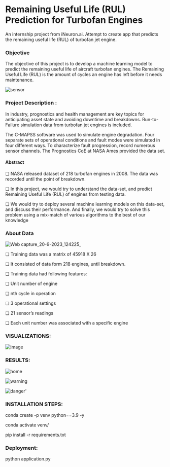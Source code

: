 # Remaining Useful Life (RUL) Prediction for Turbofan Engines

An internship project from iNeuron.ai. Attempt to create app that predicts the remaining useful life (RUL) of turbofan jet engine.

### Objective
The objective of this project is to develop a machine learning model to predict the remaining useful life of aircraft turbofan engines. The Remaining Useful Life (RUL) is the amount of cycles an engine has left before it needs maintenance.

![sensor](https://github.com/Romachauhan1607/Pred_maintainance-Project/assets/90463649/81d74b8f-374e-48ee-9a14-316d71a256a2)


### Project Description :
In industry, prognostics and health management are key topics for anticipating asset state and avoiding downtime and breakdowns. Run-to-Failure simulation data from turbofan jet engines is included.

The C-MAPSS software was used to simulate engine degradation. Four separate sets of operational conditions and fault modes were simulated in four different ways. To characterize fault progression, record numerous sensor channels. The Prognostics CoE at NASA Ames provided the data set.

  #### Abstract
❏ NASA released dataset of 218 turbofan 
engines in 2008. The data was recorded until 
the point of breakdown. 

❏ In this project, we would try to understand 
the data-set, and predict Remaining Useful 
Life (RUL) of engines from testing data. 

❏ We would try to deploy several machine 
learning models on this data-set, and discuss 
their performance. And finally, we would try 
to solve this problem using a mix-match of 
various algorithms to the best of our knowledge

### About Data  
![Web capture_20-9-2023_124225_](https://github.com/Romachauhan1607/Pred_maintainance-Project/assets/90463649/56260092-9a2f-4371-995d-2de114e6eb2e)

❏ Training data was a matrix of 45918 X 26                                              

❏ It consisted of data form 218 engines, until 
breakdown.

❏ Training data had following features:

❏ Unit number of engine

❏ nth cycle in operation

❏ 3 operational settings

❏ 21 sensor’s readings

❏ Each unit number was associated with a 
specific engine

### VISUALIZATIONS:

![image](https://github.com/Romachauhan1607/Pred_maintainance-Project/assets/90463649/4cd3e6c0-6c8c-4cc9-a658-932074fcb6d3)



### RESULTS:

![home](https://github.com/Romachauhan1607/Pred_maintainance-Project/assets/90463649/14fe98e3-ed05-4e26-bac9-36b0343eca33)



![warning](https://github.com/Romachauhan1607/Pred_maintainance-Project/assets/90463649/e6e557c6-8beb-4bb6-941c-52c8bdf259c1)



![danger'](https://github.com/Romachauhan1607/Pred_maintainance-Project/assets/90463649/5c36ead3-b910-4faa-9d3f-55b82220125f)

### INSTALLATION STEPS:


conda create -p venv python==3.9 -y

conda activate venv/

pip install -r requirements.txt

### Deployment:

python application.py











